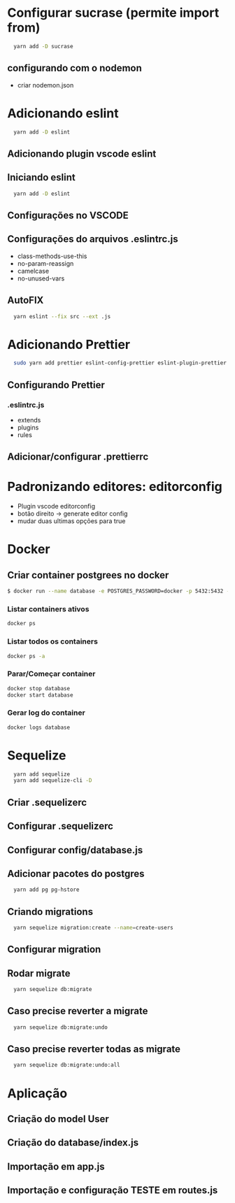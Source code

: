 # Configurar sucrase (permite import from)
```sh
  yarn add -D sucrase
```
## configurando com o nodemon
* criar nodemon.json

# Adicionando eslint
```sh
  yarn add -D eslint
```
## Adicionando plugin vscode eslint
## Iniciando eslint
```sh
  yarn add -D eslint
```
## Configurações no VSCODE
## Configurações do arquivos .eslintrc.js
* class-methods-use-this
* no-param-reassign
* camelcase
* no-unused-vars
##  AutoFIX
```sh
  yarn eslint --fix src --ext .js
```

# Adicionando Prettier
```sh
  sudo yarn add prettier eslint-config-prettier eslint-plugin-prettier -D
```
## Configurando Prettier
### .eslintrc.js
* extends
* plugins
* rules
## Adicionar/configurar .prettierrc

# Padronizando editores: editorconfig
* Plugin vscode editorconfig
* botão direito -> generate editor config
* mudar duas ultimas opções para true

# Docker
## Criar container postgrees no docker
```sh
$ docker run --name database -e POSTGRES_PASSWORD=docker -p 5432:5432 -d postgres
```

### Listar containers ativos
```sh
docker ps
```

### Listar todos os containers
```sh
docker ps -a
```

### Parar/Começar container
```sh
docker stop database
docker start database
```

### Gerar log do container
```sh
docker logs database
```

# Sequelize
```sh
  yarn add sequelize
  yarn add sequelize-cli -D
```
## Criar .sequelizerc
## Configurar .sequelizerc
## Configurar config/database.js
## Adicionar pacotes do postgres
```sh
  yarn add pg pg-hstore
```
## Criando migrations
```sh
  yarn sequelize migration:create --name=create-users
```
## Configurar migration
## Rodar migrate
```sh
  yarn sequelize db:migrate
```
## Caso precise reverter a migrate
```sh
  yarn sequelize db:migrate:undo
```
## Caso precise reverter todas as migrate
```sh
  yarn sequelize db:migrate:undo:all
```

# Aplicação
## Criação do model User
## Criação do database/index.js
## Importação em app.js
## Importação e configuração TESTE em routes.js
